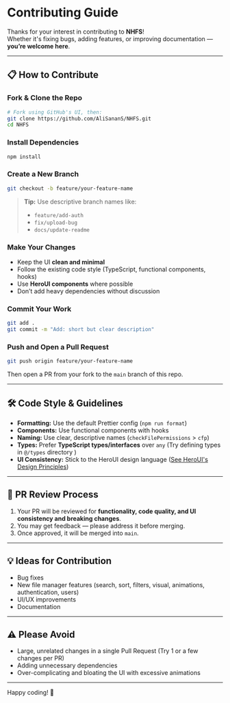 # Contributing Guide

Thanks for your interest in contributing to **NHFS**!  
Whether it's fixing bugs, adding features, or improving documentation — **you’re welcome here**.

---

## 📋 How to Contribute

### Fork & Clone the Repo
```bash
# Fork using GitHub's UI, then:
git clone https://github.com/AliSananS/NHFS.git
cd NHFS
````

### Install Dependencies

```bash
npm install
```

### Create a New Branch

```bash
git checkout -b feature/your-feature-name
```

> **Tip:** Use descriptive branch names like:
>
> * `feature/add-auth`
> * `fix/upload-bug`
> * `docs/update-readme`

### Make Your Changes

* Keep the UI **clean and minimal**
* Follow the existing code style (TypeScript, functional components, hooks)
* Use **HeroUI components** where possible
* Don’t add heavy dependencies without discussion

### Commit Your Work

```bash
git add .
git commit -m "Add: short but clear description"
```

### Push and Open a Pull Request

```bash
git push origin feature/your-feature-name
```

Then open a PR from your fork to the `main` branch of this repo.

---

## 🛠 Code Style & Guidelines

* **Formatting:** Use the default Prettier config (`npm run format`)
* **Components:** Use functional components with hooks
* **Naming:** Use clear, descriptive names (`checkFilePermissions` > `cfp`)
* **Types:** Prefer **TypeScript types/interfaces** over `any` (Try defining types in `@/types` directory )
* **UI Consistency:** Stick to the HeroUI design language ([See HeroUI's Design Principles](https://www.heroui.com/docs/guide/design-principles))

---

## 🚦 PR Review Process

1. Your PR will be reviewed for **functionality, code quality, and UI consistency and breaking changes**.
2. You may get feedback — please address it before merging.
3. Once approved, it will be merged into `main`.

---

## 💡 Ideas for Contribution

* Bug fixes
* New file manager features (search, sort, filters, visual, animations, authentication, users)
* UI/UX improvements
* Documentation

---

## ⚠️ Please Avoid

* Large, unrelated changes in a single Pull Request (Try 1 or a few changes per PR)
* Adding unnecessary dependencies
* Over-complicating and bloating the UI with excessive animations

---

Happy coding! 🚀